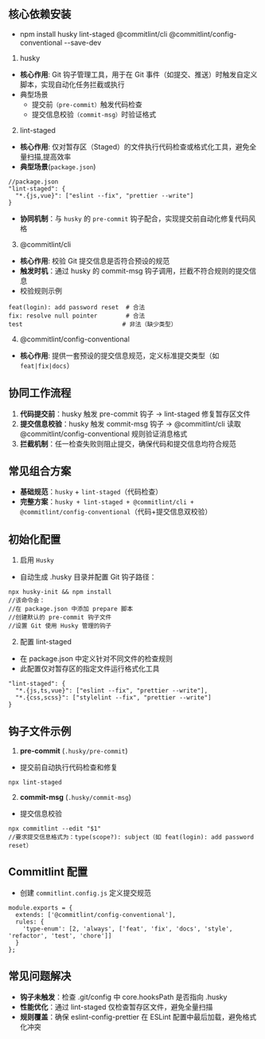 ## 核心依赖安装
* npm install husky lint-staged @commitlint/cli @commitlint/config-conventional --save-dev
1. husky
* **核心作用**: Git 钩子管理工具，用于在 Git 事件（如提交、推送）时触发自定义脚本，实现自动化任务拦截或执行
* 典型场景
  * 提交前`（pre-commit）`触发代码检查
  * 提交信息校验`（commit-msg）`时验证格式
2. lint-staged
* **核心作用**: 仅对暂存区（Staged）的文件执行代码检查或格式化工具，避免全量扫描,提高效率
* **典型场景**(`package.json`)

```
//package.json
"lint-staged": {
  "*.{js,vue}": ["eslint --fix", "prettier --write"]
}
```
* **协同机制**‌：与 `husky` 的 `pre-commit` 钩子配合，实现提交前自动化修复代码风格
3.  ‌@commitlint/cli
* **核心作用**: 校验 Git 提交信息是否符合预设的规范
* **触发时机**‌：通过 husky 的 commit-msg 钩子调用，拦截不符合规则的提交信息
* 校验规则示例
```
feat(login): add password reset  # 合法
fix: resolve null pointer        # 合法
test                            # 非法（缺少类型）
```
4. @commitlint/config-conventional
* **核心作用**: 提供一套预设的提交信息规范，定义标准提交类型（如 `feat|fix|docs`）
## 协同工作流程
1. **代码提交前**‌：husky 触发 pre-commit 钩子 → lint-staged 修复暂存区文件
2. **提交信息校验**‌：husky 触发 commit-msg 钩子 → @commitlint/cli 读取 @commitlint/config-conventional 规则验证消息格式
3. **拦截机制**‌：任一检查失败则阻止提交，确保代码和提交信息均符合规范
## 常见组合方案
* **基础规范**‌：`husky` + `lint-staged`（代码检查）
* **完整方案**‌：`husky + lint-staged + @commitlint/cli + @commitlint/config-conventional`（代码+提交信息双校验）
## 初始化配置
1. 启用 `Husky`
* 自动生成 .husky 目录并配置 Git 钩子路径：
```
npx husky-init && npm install
//该命令会：
//在 package.json 中添加 prepare 脚本
//创建默认的 pre-commit 钩子文件
//设置 Git 使用 Husky 管理的钩子
```
2. 配置 lint-staged
* 在 package.json 中定义针对不同文件的检查规则
* 此配置仅对暂存区的指定文件运行格式化工具

```
"lint-staged": {
  "*.{js,ts,vue}": ["eslint --fix", "prettier --write"],
  "*.{css,scss}": ["stylelint --fix", "prettier --write"]
}
```
## 钩子文件示例
1. **‌pre-commit**‌ (`.husky/pre-commit`)
* 提交前自动执行代码检查和修复
```
npx lint-staged
```
2. **‌commit-msg**‌ (`.husky/commit-msg`)
* 提交信息校验
```
npx commitlint --edit "$1"
//要求提交信息格式为：type(scope?): subject（如 feat(login): add password reset）
```
## Commitlint 配置
* 创建 `commitlint.config.js` 定义提交规范
```
module.exports = {
  extends: ['@commitlint/config-conventional'],
  rules: {
    'type-enum': [2, 'always', ['feat', 'fix', 'docs', 'style', 'refactor', 'test', 'chore']]
  }
};
```
## 常见问题解决
* **‌钩子未触发**‌：检查 .git/config 中 core.hooksPath 是否指向 .husky
* **‌性能优化**‌：通过 lint-staged 仅检查暂存区文件，避免全量扫描
* **‌规则覆盖**‌：确保 eslint-config-prettier 在 ESLint 配置中最后加载，避免格式化冲突

